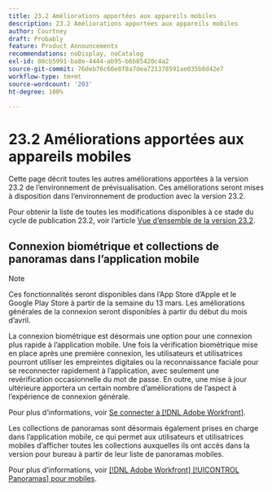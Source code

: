 ```yaml
---
title: 23.2 Améliorations apportées aux appareils mobiles
description: 23.2 Améliorations apportées aux appareils mobiles
author: Courtney
draft: Probably
feature: Product Announcements
recommendations: noDisplay, noCatalog
exl-id: 08cb5991-ba8e-4444-ab95-b6b85420c4a2
source-git-commit: 76deb76c66e8f8a7dea721378591ae035b8d42e7
workflow-type: tm+mt
source-wordcount: '203'
ht-degree: 100%

---
```


# 23.2 Améliorations apportées aux appareils mobiles

Cette page décrit toutes les autres améliorations apportées à la version 23.2 de l’environnement de prévisualisation. Ces améliorations seront mises à disposition dans l’environnement de production avec la version 23.2.

Pour obtenir la liste de toutes les modifications disponibles à ce stade du cycle de publication 23.2, voir l’article [Vue d’ensemble de la version 23.2](/help/quicksilver/product-announcements/product-releases/23.2-release-activity/23-2-release-overview.md).

## Connexion biométrique et collections de panoramas dans l’application mobile

>[!NOTE]
>
>Ces fonctionnalités seront disponibles dans l’App Store d’Apple et le Google Play Store à partir de la semaine du 13 mars. Les améliorations générales de la connexion seront disponibles à partir du début du mois d’avril.


La connexion biométrique est désormais une option pour une connexion plus rapide à l’application mobile. Une fois la vérification biométrique mise en place après une première connexion, les utilisateurs et utilisatrices pourront utiliser les empreintes digitales ou la reconnaissance faciale pour se reconnecter rapidement à l’application, avec seulement une revérification occasionnelle du mot de passe. En outre, une mise à jour ultérieure apportera un certain nombre d’améliorations de l’aspect à l’expérience de connexion générale.

Pour plus d’informations, voir [Se connecter à  [!DNL Adobe Workfront]](/help/quicksilver/workfront-basics/manage-your-account-and-profile/managing-your-workfront-account/log-in-to-workfront.md).

Les collections de panoramas sont désormais également prises en charge dans l’application mobile, ce qui permet aux utilisateurs et utilisatrices mobiles d’afficher toutes les collections auxquelles ils ont accès dans la version pour bureau à partir de leur liste de panoramas mobiles.

Pour plus d’informations, voir [[!DNL Adobe Workfront] [!UICONTROL Panoramas] pour mobiles](/help/quicksilver/workfront-basics/mobile-apps/using-the-workfront-mobile-app/mobile-boards.md).

